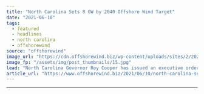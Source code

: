 ```yaml
---
title: "North Carolina Sets 8 GW by 2040 Offshore Wind Target"
date: "2021-06-10"
tags: 
  - featured
  - headlines
  - north carolina
  - offshorewind
source: "offshorewind"
image_url: "https://cdn.offshorewind.biz/wp-content/uploads/sites/2/2021/03/30091002/CRMC-Block-Island.jpg"
image_fp: "/assets/img/post_thumbnails/15.jpg"
lead: "North Carolina Governor Roy Cooper has issued an executive order calling for the development"
article_url: "https://www.offshorewind.biz/2021/06/10/north-carolina-sets-8-gw-by-2040-offshore-wind-target/"
---
```


---
